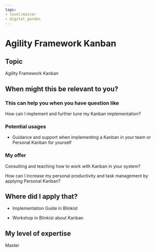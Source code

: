 ```yaml
---
tags: 
- level/master
- digital_garden
---
```

# Agility Framework Kanban
## Topic

Agility Framework Kanban

## When might this be relevant to you?

### This can help you when you have question like

How can I implement and further tune my Kanban implementation?

### Potential usages

-   Guidance and support when implementing a Kanban in your team or Personal Kanban for yourself
    

### My offer

Consulting and teaching how to work with Kanban in your system?

How can I increase my personal productivity and task management by applying Personal Kanban?

## Where did I apply that?

-   Implementation Guide in Blinkist
    
-   Workshop in Blinkist about Kanban
    

## My level of expertise

Master